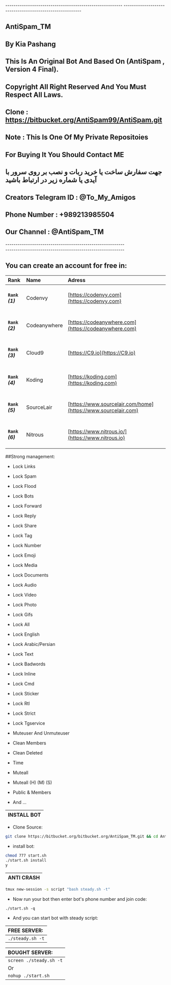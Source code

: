 *---------------------------------------------------------*
*---------------------------------------------------------*

## AntiSpam_TM

## By Kia Pashang

## This Is An Original Bot And Based On (AntiSpam , Version 4 Final).

## Copyright All Right Reserved And You Must Respect All Laws.

## Clone : https://bitbucket.org/AntiSpam99/AntiSpam.git

## Note : This Is One Of My Private Repositoies

## For Buying It You Should Contact ME 

## جهت سفارش ساخت یا خرید ربات و نصب بر روی سرور با آیدی یا شماره زیر در ارتباط باشید

## Creators Telegram ID : @To_My_Amigos

## Phone Number : +989213985504

## Our Channel : @AntiSpam_TM

*----------------------------------------------------------*		
*----------------------------------------------------------*


## You can create an account for free in:
|Rank | Name | Adress |
|:--------|:----------|:------------|
| <h4>`Rank` _(1)_ | Codenvy | [https://codenvy.com](https://codenvy.com) |
| <h4>`Rank` _(2)_ | Codeanywhere | [https://codeanywhere.com](https://codeanywhere.com) |
| <h4>`Rank` _(3)_ | Cloud9 | [https://C9.io](https://C9.io) |
| <h4>`Rank` _(4)_ | Koding | [https://koding.com](https://koding.com) |
| <h4>`Rank` _(5)_ | SourceLair | [https://www.sourcelair.com/home](https://www.sourcelair.com) |
| <h4>`Rank` _(6)_ | Nitrous | [https://www.nitrous.io/](https://www.nitrous.io) |

##Strong management:
- <p align="left">Lock Links
- <p align="left">Lock Spam
- <p align="left">Lock Flood
- <p align="left">Lock Bots
- <p align="left">Lock Forward
- <p align="left">Lock Reply
- <p align="left">Lock Share
- <p align="left">Lock Tag
- <p align="left">Lock Number
- <p align="left">Lock Emoji
- <p align="left">Lock Media
- <p align="left">Lock Documents
- <p align="left">Lock Audio
- <p align="left">Lock Video
- <p align="left">Lock Photo
- <p align="left">Lock Gifs
- <p align="left">Lock All
- <p align="left">Lock English
- <p align="left">Lock Arabic/Persian
- <p align="left">Lock Text
- <p align="left">Lock Badwords
- <p align="left">Lock Inline
- <p align="left">Lock Cmd
- <p align="left">Lock Sticker
- <p align="left">Lock Rtl
- <p align="left">Lock Strict
- <p align="left">Lock Tgservice
- <p align="left">Muteuser And Unmuteuser
- <p align="left">Clean Members
- <p align="left">Clean Deleted
- <p align="left">Time
- <p align="left">Muteall
- <p align="left">Muteall (H) (M) (S) 
- <p align="left">Public & Members
- <p align="left">And ...



| INSTALL BOT |
|:-----------------------|
- <p align="left">Clone Source:
```sh
git clone https://bitbucket.org/bitbucket.org/AntiSpam_TM.git && cd AntiSpam_TM
```
- <p align="left">install bot:
```sh
chmod 777 start.sh
./start.sh install
y
```
| ANTI CRASH |
|:-----------------------|
```sh
tmux new-session -s script "bash steady.sh -t"
```
- <p align="left">Now run your bot then enter bot's phone number and join code:
`./start.sh -q`
- <p align="left">And you can start bot with steady script:

| FREE SERVER: |
|:-----------------------|
| `./steady.sh -t` |

| BOUGHT SERVER: |
|:-----------------------|
| `screen ./steady.sh -t` |
| Or |
| `nohup ./start.sh` |

